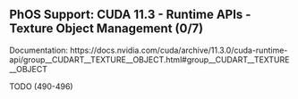 <h2>PhOS Support: CUDA 11.3 - Runtime APIs - Texture Object Management (0/7)</h2>

<p>
Documentation: https://docs.nvidia.com/cuda/archive/11.3.0/cuda-runtime-api/group__CUDART__TEXTURE__OBJECT.html#group__CUDART__TEXTURE__OBJECT

TODO (490-496)
